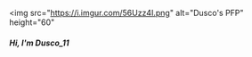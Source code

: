 
<img src="https://i.imgur.com/56Uzz4I.png" alt="Dusco's PFP" height="60"
     
<h5>Hi, I'm Dusco_11</h5>
